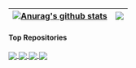 
| <a href="https://github.com/anuraghazra/github-readme-stats"><img align="center" src="https://github-readme-stats.vercel.app/api?username=anuraghazra&show_icons=true&include_all_commits=true&theme=buefy&hide_border=true" alt="Anurag's github stats" /></a> | <a href="https://github.com/anuraghazra/github-readme-stats"><img align="center" src="https://github-readme-stats.vercel.app/api/top-langs/?username=anuraghazra&layout=compact&theme=buefy&hide_border=true" /></a> |
| ------------- | ------------- |

#### Top Repositories


<a href="https://github.com/jstf9673/vue-cnode">
  <img align="center" src="https://github-readme-stats.vercel.app/api/pin/?username=jstf9673&repo=vue-cnode&theme=buefy" />
</a>
<a href="https://github.com/jstf9673/helloWorld">
  <img align="center" src="https://github-readme-stats.vercel.app/api/pin/?username=jstf9673&repo=helloWorld&theme=buefy" />
</a>
<a href="https://github.com/jstf9673/pro_test">
  <img align="center" src="https://github-readme-stats.vercel.app/api/pin/?username=jstf9673&repo=pro_test&theme=buefy" />
</a>
<a href="https://github.com/jstf9673/cqsbgame">
  <img align="center" src="https://github-readme-stats.vercel.app/api/pin/?username=jstf9673&repo=cqsbgame&theme=buefy" />
</a>
<br />
<br />

